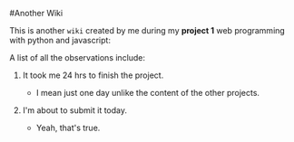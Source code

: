 #Another Wiki



This is another `wiki` created by me during my **project 1** web programming with python and javascript:



A list of all the observations include:



1. It took me 24 hrs to finish the project.



   - I mean just one day unlike the content of the other projects.



2. I'm about to submit it today.



   - Yeah, that's true.

    
    
